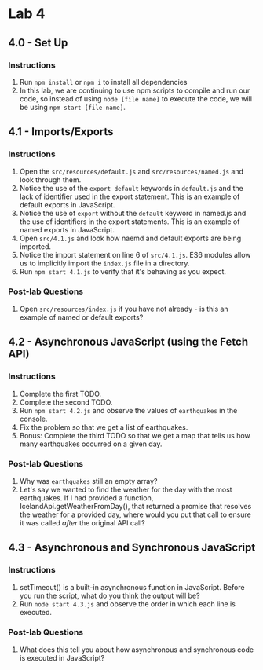 # Lab 4

## 4.0 - Set Up

### Instructions

1. Run `npm install` or `npm i` to install all dependencies
2. In this lab, we are continuing to use npm scripts to compile and run our code, so instead of using `node [file name]` to execute the code, we will be using `npm start [file name]`.

## 4.1 - Imports/Exports

### Instructions

1. Open the `src/resources/default.js` and `src/resources/named.js` and look through them.
2. Notice the use of the `export default` keywords in `default.js` and the lack of identifier used in the export statement. This is an example of default exports in JavaScript.
3. Notice the use of `export` without the `default` keyword in named.js and the use of identifiers in the export statements. This is an example of named exports in JavaScript.
4. Open `src/4.1.js` and look how naemd and default exports are being imported.
5. Notice the import statement on line 6 of `src/4.1.js`. ES6 modules allow us to implicitly import the `index.js` file in a directory.
6. Run `npm start 4.1.js` to verify that it's behaving as you expect.

### Post-lab Questions

1. Open `src/resources/index.js` if you have not already - is this an example of named or default exports?

## 4.2 - Asynchronous JavaScript (using the Fetch API)

### Instructions

1. Complete the first TODO.
2. Complete the second TODO.
3. Run `npm start 4.2.js` and observe the values of `earthquakes` in the console.
4. Fix the problem so that we get a list of earthquakes.
5. Bonus: Complete the third TODO so that we get a map that tells us how many earthquakes occurred on a given day.

### Post-lab Questions

1. Why was `earthquakes` still an empty array?
2. Let's say we wanted to find the weather for the day with the most earthquakes. If I had provided a function, IcelandApi.getWeatherFromDay(), that returned a promise that resolves the weather for a provided day, where would you put that call to ensure it was called _after_ the original API call?

## 4.3 - Asynchronous and Synchronous JavaScript

### Instructions

1. setTimeout() is a built-in asynchronous function in JavaScript. Before you run the script, what do you think the output will be?
2. Run `node start 4.3.js` and observe the order in which each line is executed.

### Post-lab Questions

1. What does this tell you about how asynchronous and synchronous code is executed in JavaScript?
